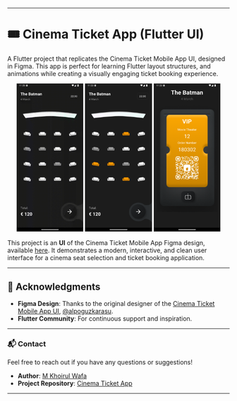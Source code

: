 
---

# 🎟️ Cinema Ticket App (Flutter UI)

A Flutter project that replicates the Cinema Ticket Mobile App UI, designed in Figma. This app is perfect for learning Flutter layout structures, and animations while creating a visually engaging ticket booking experience.

<div align="center">
<img src="screenshots/preview.gif" alt="App Preview" width="30%">
  <img src="screenshots/1.png" alt="Screenshot 1" width="30%">
  <img src="screenshots/2.png" alt="Screenshot 2" width="30%">
</div>

This project is an **UI** of the Cinema Ticket Mobile App Figma design, available [here](https://www.figma.com/community/file/1085119917481591329/cinema-ticket-mobile-app). It demonstrates a modern, interactive, and clean user interface for a cinema seat selection and ticket booking application.


---

## 🙏 Acknowledgments

- **Figma Design**: Thanks to the original designer of the [Cinema Ticket Mobile App UI](https://www.figma.com/community/file/1085119917481591329/cinema-ticket-mobile-app), [@alpoguzkarasu](https://www.figma.com/@alpoguzkarasu).
- **Flutter Community**: For continuous support and inspiration.

---

### 📬 Contact

Feel free to reach out if you have any questions or suggestions!

- **Author**: [M Khoirul Wafa](https://github.com/mkhoirulwafa18)
- **Project Repository**: [Cinema Ticket App](https://github.com/mkhoirulwafa18/cinema_ticket_app)

---
